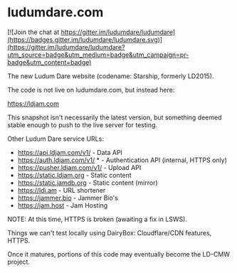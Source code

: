 ludumdare.com
=============

[![Join the chat at https://gitter.im/ludumdare/ludumdare](https://badges.gitter.im/ludumdare/ludumdare.svg)](https://gitter.im/ludumdare/ludumdare?utm_source=badge&utm_medium=badge&utm_campaign=pr-badge&utm_content=badge)

The new Ludum Dare website (codename: Starship, formerly LD2015).

The code is not live on ludumdare.com, but instead here:

https://ldjam.com

This snapshot isn't necessarily the latest version, but something deemed stable enough to push to the live server for testing.

Other Ludum Dare service URLs:

* https://api.ldjam.com/v1/    - Data API 
* https://auth.ldjam.com/v1/ * - Authentication API (internal, HTTPS only)
* https://pusher.ldjam.com/v1/ - Upload API 
* https://static.ldjam.org     - Static content
* https://static.jamdb.org     - Static content (mirror)
* https://ldj.am               - URL shortener 
* https://jammer.bio           - Jammer Bio's 
* https://jam.host             - Jam Hosting

NOTE: At this time, HTTPS is broken (awaiting a fix in LSWS).

Things we can't test locally using DairyBox: Cloudflare/CDN features, HTTPS.

Once it matures, portions of this code may eventually become the LD-CMW project.
